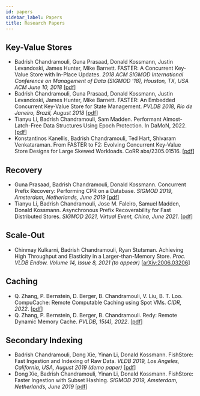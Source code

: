 ```yaml
---
id: papers
sidebar_label: Papers
title: Research Papers
---
```


## Key-Value Stores

* Badrish Chandramouli, Guna Prasaad, Donald Kossmann, Justin Levandoski, James Hunter, Mike Barnett. FASTER: A Concurrent Key-Value Store with In-Place Updates. <i>2018 ACM SIGMOD International Conference on Management of Data (SIGMOD '18), Houston, TX, USA ACM June 10, 2018</i>
[[pdf](https://www.microsoft.com/en-us/research/uploads/prod/2018/03/faster-sigmod18.pdf)]
* Badrish Chandramouli, Guna Prasaad, Donald Kossmann, Justin Levandoski, James Hunter, Mike Barnett. FASTER: An Embedded Concurrent Key-Value Store for State Management. <i>PVLDB 2018, Rio de Janeiro, Brazil, August 2018</i>
[[pdf](https://www.microsoft.com/en-us/research/uploads/prod/2018/08/p809-chandramouli.pdf)]
* Tianyu Li, Badrish Chandramouli, Sam Madden. Performant Almost-Latch-Free Data Structures Using Epoch Protection. In DaMoN, 2022. [[pdf](https://badrish.net/papers/epvs-damon2022.pdf)]
* Konstantinos Kanellis, Badrish Chandramouli, Ted Hart, Shivaram Venkataraman. From FASTER to F2: Evolving Concurrent Key-Value Store Designs for Large Skewed Workloads. CoRR abs/2305.01516. [[pdf](https://arxiv.org/abs/2305.01516)]

## Recovery

* Guna Prasaad, Badrish Chandramouli, Donald Kossmann. Concurrent Prefix Recovery: Performing CPR on a Database. <i>SIGMOD 2019, Amsterdam, Netherlands, June 2019</i>
[[pdf](https://www.microsoft.com/en-us/research/uploads/prod/2019/01/cpr-sigmod19.pdf)]
* Tianyu Li, Badrish Chandramouli, Jose M. Faleiro, Samuel Madden, Donald Kossmann. Asynchronous Prefix Recoverability for Fast Distributed Stores. <i>SIGMOD 2021, Virtual Event, China, June 2021</i>. [<a href="https://badrish.net/papers/dpr-sigmod2021.pdf">pdf</a>]

## Scale-Out

* Chinmay Kulkarni, Badrish Chandramouli, Ryan Stutsman. Achieving High Throughput and Elasticity in a Larger-than-Memory Store. <i>Proc. VLDB Endow. Volume 14, Issue 8, 2021 (to appear)</i>
[[arXiv:2006.03206](https://arxiv.org/pdf/2006.03206.pdf)]

## Caching

* Q. Zhang, P. Bernstein, D. Berger, B. Chandramouli, V. Liu, B. T. Loo. CompuCache: Remote Computable Caching using Spot VMs. <i>CIDR, 2022</i>.  [<a href="https://badrish.net/papers/compucache-cidr2022.pdf">pdf</a>]
* Q. Zhang, P. Bernstein, D. Berger, B. Chandramouli. Redy: Remote Dynamic Memory Cache. <i>PVLDB, 15(4), 2022</i>.  [<a href="https://badrish.net/papers/redy-vldb2022.pdf">pdf</a>]

## Secondary Indexing

* Badrish Chandramouli, Dong Xie, Yinan Li, Donald Kossmann. FishStore: Fast Ingestion and Indexing of Raw Data. <i>VLDB 2019, Los Angeles, California, USA, August 2019 (demo paper)</i>
[[pdf](https://badrish.net/papers/p1049-chandramouli.pdf)]
* Dong Xie, Badrish Chandramouli, Yinan Li, Donald Kossmann. FishStore: Faster Ingestion with Subset Hashing. <i>SIGMOD 2019, Amsterdam, Netherlands, June 2019</i>
[[pdf](https://badrish.net/papers/fishstore-sigmod19.pdf)]
